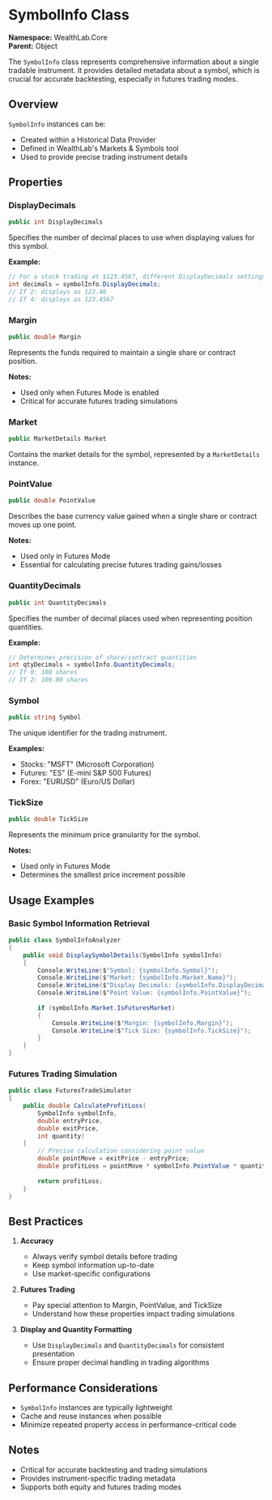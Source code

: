 # SymbolInfo Class

**Namespace:** WealthLab.Core  
**Parent:** Object

The `SymbolInfo` class represents comprehensive information about a single tradable instrument. It provides detailed metadata about a symbol, which is crucial for accurate backtesting, especially in futures trading modes.

## Overview

`SymbolInfo` instances can be:
- Created within a Historical Data Provider
- Defined in WealthLab's Markets & Symbols tool
- Used to provide precise trading instrument details

## Properties

### DisplayDecimals
```csharp
public int DisplayDecimals
```
Specifies the number of decimal places to use when displaying values for this symbol.

**Example:**
```csharp
// For a stock trading at $123.4567, different DisplayDecimals settings
int decimals = symbolInfo.DisplayDecimals;
// If 2: displays as 123.46
// If 4: displays as 123.4567
```

### Margin
```csharp
public double Margin
```
Represents the funds required to maintain a single share or contract position.

**Notes:**
- Used only when Futures Mode is enabled
- Critical for accurate futures trading simulations

### Market
```csharp
public MarketDetails Market
```
Contains the market details for the symbol, represented by a `MarketDetails` instance.

### PointValue
```csharp
public double PointValue
```
Describes the base currency value gained when a single share or contract moves up one point.

**Notes:**
- Used only in Futures Mode
- Essential for calculating precise futures trading gains/losses

### QuantityDecimals
```csharp
public int QuantityDecimals
```
Specifies the number of decimal places used when representing position quantities.

**Example:**
```csharp
// Determines precision of share/contract quantities
int qtyDecimals = symbolInfo.QuantityDecimals;
// If 0: 100 shares
// If 2: 100.00 shares
```

### Symbol
```csharp
public string Symbol
```
The unique identifier for the trading instrument.

**Examples:**
- Stocks: "MSFT" (Microsoft Corporation)
- Futures: "ES" (E-mini S&P 500 Futures)
- Forex: "EURUSD" (Euro/US Dollar)

### TickSize
```csharp
public double TickSize
```
Represents the minimum price granularity for the symbol.

**Notes:**
- Used only in Futures Mode
- Determines the smallest price increment possible

## Usage Examples

### Basic Symbol Information Retrieval
```csharp
public class SymbolInfoAnalyzer
{
    public void DisplaySymbolDetails(SymbolInfo symbolInfo)
    {
        Console.WriteLine($"Symbol: {symbolInfo.Symbol}");
        Console.WriteLine($"Market: {symbolInfo.Market.Name}");
        Console.WriteLine($"Display Decimals: {symbolInfo.DisplayDecimals}");
        Console.WriteLine($"Point Value: {symbolInfo.PointValue}");
        
        if (symbolInfo.Market.IsFuturesMarket)
        {
            Console.WriteLine($"Margin: {symbolInfo.Margin}");
            Console.WriteLine($"Tick Size: {symbolInfo.TickSize}");
        }
    }
}
```

### Futures Trading Simulation
```csharp
public class FuturesTradeSimulator
{
    public double CalculateProfitLoss(
        SymbolInfo symbolInfo, 
        double entryPrice, 
        double exitPrice, 
        int quantity)
    {
        // Precise calculation considering point value
        double pointMove = exitPrice - entryPrice;
        double profitLoss = pointMove * symbolInfo.PointValue * quantity;
        
        return profitLoss;
    }
}
```

## Best Practices

1. **Accuracy**
   - Always verify symbol details before trading
   - Keep symbol information up-to-date
   - Use market-specific configurations

2. **Futures Trading**
   - Pay special attention to Margin, PointValue, and TickSize
   - Understand how these properties impact trading simulations

3. **Display and Quantity Formatting**
   - Use `DisplayDecimals` and `QuantityDecimals` for consistent presentation
   - Ensure proper decimal handling in trading algorithms

## Performance Considerations

- `SymbolInfo` instances are typically lightweight
- Cache and reuse instances when possible
- Minimize repeated property access in performance-critical code

## Notes

- Critical for accurate backtesting and trading simulations
- Provides instrument-specific trading metadata
- Supports both equity and futures trading modes 